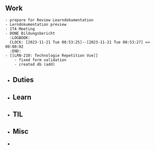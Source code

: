 ## Work
	- prepare for Review Learndokumentation
	- Lerndokumentation preview
	- ITA Meeting
	- DONE Bildungsbericht
	  :LOGBOOK:
	  CLOCK: [2023-11-21 Tue 08:53:25]--[2023-11-21 Tue 08:53:27] =>  00:00:02
	  :END:
	- [[LRN-210: Technologie Repetition Vue]]
		- fixed form validation
		- created db (add)
- ## Duties
- ## Learn
- ## TIL
- ## Misc
-